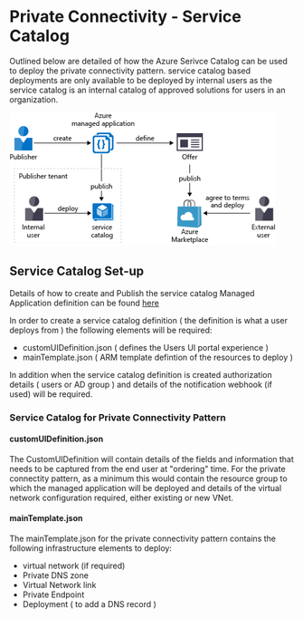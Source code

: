 # Private Connectivity - Service Catalog

Outlined below are detailed of how the Azure Serivce Catalog can be used to deploy the private connectivity pattern.  service catalog based deployments are only available to be deployed by internal users as the service catalog is an internal catalog of approved solutions for users in an organization.

![service catalog](../images/manage_app_options.png)



## Service Catalog Set-up

Details of how to create and Publish the service catalog Managed Application definition can be found [here](https://docs.microsoft.com/en-gb/azure/azure-resource-manager/managed-applications/publish-service-catalog-app?tabs=azure-powershell)

In order to create a service catalog definition ( the definition is what a user deploys from ) the following elements will be required:
- customUIDefinition.json  ( defines the Users UI portal experience )
- mainTemplate.json  ( ARM template defintion of the resources to deploy )

In addition when the service catalog definition is created authorization details ( users or AD group ) and details of the notification webhook (if used) will be required.

### Service Catalog for Private Connectivity Pattern

#### customUIDefinition.json

The CustomUIDefinition will contain details of the fields and information that needs to be captured from the end user at "ordering" time.  For the private connectity pattern, as a minimum this would contain the resource group to which the managed application will be deployed and details of the virtual network configuration required, either existing or new VNet.

#### mainTemplate.json

The mainTemplate.json for the private connectivity pattern contains the following infrastructure elements to deploy:
- virtual network (if required)
- Private DNS zone
- Virtual Network link
- Private Endpoint
- Deployment ( to add a DNS record )

